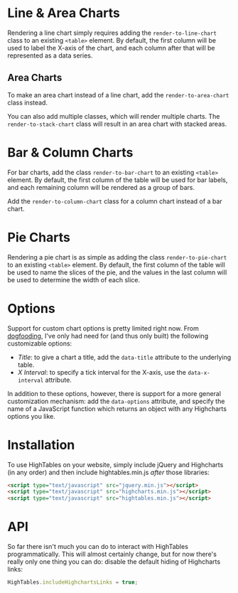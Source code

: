 Line & Area Charts
==================

Rendering a line chart simply requires adding the `render-to-line-chart` class to an existing `<table>` element. By default, the first column will be used to label the X-axis of the chart, and each column after that will be represented as a data series.

Area Charts
-----------

To make an area chart instead of a line chart, add the `render-to-area-chart` class instead.

You can also add multiple classes, which will render multiple charts. The `render-to-stack-chart` class will result in an area chart with stacked areas.

Bar & Column Charts
===================

For bar charts, add the class `render-to-bar-chart` to an existing `<table>` element. By default, the first column of the table will be used for bar labels, and each remaining column will be rendered as a group of bars.

Add the `render-to-column-chart` class for a column chart instead of a bar chart.

Pie Charts
==========

Rendering a pie chart is as simple as adding the class `render-to-pie-chart` to an existing `<table>` element. By default, the first column of the table will be used to name the slices of the pie, and the values in the last column will be used to determine the width of each slice.

Options
=======

Support for custom chart options is pretty limited right now. From [dogfooding](http://en.wikipedia.org/wiki/Dogfooding), I've only had need for (and thus only built) the following customizable options:

- *Title*: to give a chart a title, add the `data-title` attribute to the underlying table.
- *X Interval*: to specify a tick interval for the X-axis, use the `data-x-interval` attribute.

In addition to these options, however, there is support for a more general customization mechanism: add the `data-options` attribute, and specify the name of a JavaScript function which returns an object with any Highcharts options you like.

Installation
============

To use HighTables on your website, simply include jQuery and Highcharts (in any order) and then include hightables.min.js <em>after</em> those libraries:

```html
<script type="text/javascript" src="jquery.min.js"></script>
<script type="text/javascript" src="highcharts.min.js"></script>
<script type="text/javascript" src="hightables.min.js"></script>
```

API
===

So far there isn't much you can do to interact with HighTables programmatically. This will almost certainly change, but for now there's really only one thing you can do: disable the default hiding of Highcharts links:

```javascript
HighTables.includeHighchartsLinks = true;
```
